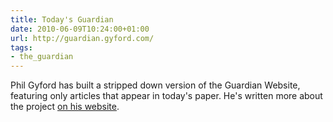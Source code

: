 ```yaml
---
title: Today's Guardian
date: 2010-06-09T10:24:00+01:00
url: http://guardian.gyford.com/
tags:
- the_guardian
---
```

Phil Gyford has built a stripped down version of the Guardian Website, featuring only articles that appear in today's paper. He's written more about the project [on his website][1].

[1]: http://www.gyford.com/phil/writing/2010/06/09/todays-guardian.php
